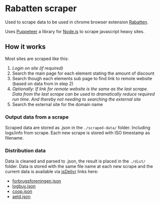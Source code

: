 # Rabatten scraper
Used to scrape data to be used in chrome browser extension [Rabatten](https://github.com/zinen/Rabatten#readme).

Uses [Puppeteer](https://github.com/puppeteer/puppeteer#readme) a library for [Node.js](https://nodejs.org/) to scrape javascript heavy sites.

## How it works
Most sites are scraped like this:
 1. *Login on site (if required)*
 2. Search the main page for each element stating the amount of discount
 3. Search though each elements sub page to find link to remote website (based on data from in step 2) 
 4. *Optionally: If link for remote website is the same as the last scrape. Data from the last scrape can be used to dramatically reduce required run time. And thereby not needing to searching the external site*
 5. Search the external site for the domain name
 
 ### Output data from a scrape
Scraped data are stored as .json in the `./scraped-data/` folder. Including logs/info from scrape. Each new scrape is stored with ISO timestamp as filename.
 
 ### Distribution data
Data is cleaned and parsed to .json, the result is placed in the `./dist/` folder. Data is stored with the same file name at each new scrape and the current data is available via [jsDelivr](http://www.jsdelivr.com) links here:
- [forbrugsforeningen.json](https://cdn.jsdelivr.net/gh/zinen/rabatten-scraper@latest/dist/forbrugsforeningen.json)
- [logbuy.json](https://cdn.jsdelivr.net/gh/zinen/rabatten-scraper@latest/dist/logbuy.json)
- [coop.json](https://cdn.jsdelivr.net/gh/zinen/rabatten-scraper@latest/dist/coop.json)
- [aeld.json](https://cdn.jsdelivr.net/gh/zinen/rabatten-scraper@latest/dist/aeld.json)
 
